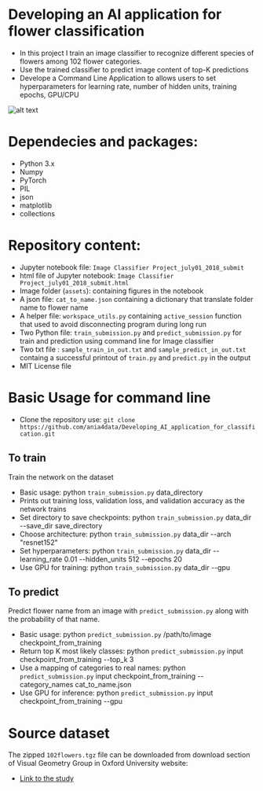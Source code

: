 # Developing an AI application for flower classification

- In this project I train an image classifier to recognize different species of flowers among 102 flower categories. 
- Use the trained classifier to predict image content of top-K predictions
- Develope a Command Line Application to allows users to set hyperparameters for learning rate, number of hidden units, training epochs, GPU/CPU

![alt text](https://github.com/ania4data/Developing_AI_application_for_classification/tree/master/assets/flowers.png)


# Dependecies and packages:

- Python 3.x
- Numpy
- PyTorch
- PIL
- json
- matplotlib
- collections


# Repository content:

- Jupyter notebook file: `Image Classifier Project_july01_2018_submit`
- html file of Jupyter notebook: `Image Classifier Project_july01_2018_submit.html`
- Image folder (`assets`): containing figures in the notebook
- A json file: `cat_to_name.json` containing a dictionary that translate folder name to flower name
- A helper file: `workspace_utils.py` containing `active_session` function that used to avoid disconnecting program during long run
- Two Python file: `train_submission.py` and `predict_submission.py` for train and prediction using command line for Image classifier
- Two txt file : `sample_train_in_out.txt` and `sample_predict_in_out.txt` containg a successful printout of `train.py` and `predict.py` in the output
- MIT License file


# Basic Usage for command line

- Clone the repository use: `git clone https://github.com/ania4data/Developing_AI_application_for_classification.git`

## To train 

Train the network on the dataset

- Basic usage: python `train_submission.py` data_directory
- Prints out training loss, validation loss, and validation accuracy as the network trains
- Set directory to save checkpoints: python `train_submission.py` data_dir --save_dir save_directory
- Choose architecture: python `train_submission.py` data_dir --arch "resnet152"
- Set hyperparameters: python `train_submission.py` data_dir --learning_rate 0.01 --hidden_units 512 --epochs 20
- Use GPU for training: python `train_submission.py` data_dir --gpu

## To predict

Predict flower name from an image with `predict_submission.py` along with the probability of that name. 

- Basic usage: python `predict_submission.py` /path/to/image checkpoint_from_training
- Return top K most likely classes: python `predict_submission.py` input checkpoint_from_training --top_k 3
- Use a mapping of categories to real names: python `predict_submission.py` input checkpoint_from_training --category_names cat_to_name.json
- Use GPU for inference: python `predict_submission.py` input checkpoint_from_training --gpu


# Source dataset

The zipped `102flowers.tgz` file can be downloaded from download section of Visual Geometry Group in Oxford University website:

- [Link to the study](http://www.robots.ox.ac.uk/~vgg/data/flowers/102/index.html)

